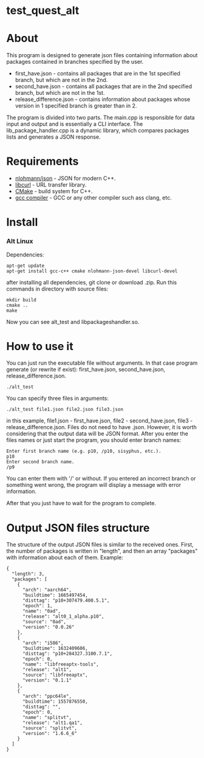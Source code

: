 # test_quest_alt
# About
This program is designed to generate json files containing information about packages contained in branches specified by the user.
- first_have.json - contains all packages that are in the 1st specified branch, but which are not in the 2nd.
- second_have.json - contains all packages that are in the 2nd specified branch, but which are not in the 1st.
- release_difference.json - contains information about packages whose version in 1 specified branch is greater than in 2.

The program is divided into two parts. The main.cpp is responsible for data input and output and is essentially a CLI interface. The lib_package_handler.cpp is a dynamic library, which compares packages lists and generates a JSON response.

# Requirements
- [nlohmann/json](https://github.com/nlohmann/json) - JSON for modern C++.
- [libcurl](https://curl.se/libcurl/) - URL transfer library.
- [CMake](https://cmake.org/) - build system for C++.
- [gcc compiler](https://gcc.gnu.org/) - GCC or any other compiler such ass clang, etc.

# Install
### Alt Linux
Dependencies:
```
apt-get update
apt-get install gcc-c++ cmake nlohmann-json-devel libcurl-devel
```
after installing all dependencies, git clone or download .zip. 
Run this commands in directory with source files:
```
mkdir build
cmake ..
make
```
Now you can see alt_test and libpackageshandler.so.
# How to use it
You can just run the executable file without arguments. In that case program generate (or rewrite if exist): first_have.json, second_have.json, release_difference.json.
```
./alt_test
```
You can specify three files in arguments:
```
./alt_test file1.json file2.json file3.json
```
in this example, file1.json - first_have.json, file2 - second_have.json, file3 - release_difference.json.
Files do not need to have .json. However, it is worth considering that the output data will be JSON format.
After you enter the files names or just start the program, you should enter branch names:
```
Enter first branch name (e.g. p10, /p10, sisyphus, etc.).
p10
Enter second branch name.
/p9
```
You can enter them with '/' or without. If you entered an incorrect branch or something went wrong, the program will display a message with error information.

After that you just have to wait for the program to complete. 

# Output JSON files structure
The structure of the output JSON files is similar to the received ones. First, the number of packages is written in "length", and then an array "packages" with information about each of them.
Example:
```
{
  "length": 3,
  "packages": [
    {
      "arch": "aarch64",
      "buildtime": 1665497454,
      "disttag": "p10+307479.400.5.1",
      "epoch": 1,
      "name": "0ad",
      "release": "alt0_1_alpha.p10",
      "source": "0ad",
      "version": "0.0.26"
    },
    {
      "arch": "i586",
      "buildtime": 1632409606,
      "disttag": "p10+284327.3100.7.1",
      "epoch": 0,
      "name": "libfreeaptx-tools",
      "release": "alt1",
      "source": "libfreeaptx",
      "version": "0.1.1"
    },
    {
      "arch": "ppc64le",
      "buildtime": 1557876550,
      "disttag": "",
      "epoch": 0,
      "name": "splitvt",
      "release": "alt1.qa1",
      "source": "splitvt",
      "version": "1.6.6_6"
    }
  ]
}
```
